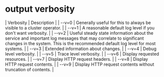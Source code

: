 # output verbosity


| Verbosity | Description                                                                                                                                                                                       |
| --v=0     | Generally useful for this to always be visible to a cluster operator.                                                                                                                             |
| --v=1     | A reasonable default log level if you don't want verbosity.                                                                                                                                       |
| --v=2     | Useful steady state information about the service and important log messages that may correlate to significant changes in the system. This is the recommended default log level for most systems. |
| --v=3     | Extended information about changes.                                                                                                                                                               |
| --v=4     | Debug level verbosity.                                                                                                                                                                            |
| --v=5     | Trace level verbosity.                                                                                                                                                                            |
| --v=6     | Display requested resources.                                                                                                                                                                      |
| --v=7     | Display HTTP request headers.                                                                                                                                                                     |
| --v=8     | Display HTTP request contents.                                                                                                                                                                    |
| --v=9     | Display HTTP request contents without truncation of contents.                                                                                                                                     |

